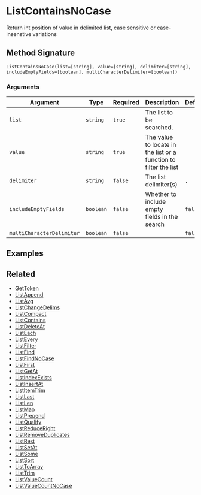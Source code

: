 # ListContainsNoCase

Return int position of value in delimited list, case sensitive or case-insenstive variations

## Method Signature

```
ListContainsNoCase(list=[string], value=[string], delimiter=[string], includeEmptyFields=[boolean], multiCharacterDelimiter=[boolean])
```

### Arguments

| Argument                  | Type      | Required | Description                                                      | Default |
| ------------------------- | --------- | -------- | ---------------------------------------------------------------- | ------- |
| `list`                    | `string`  | `true`   | The list to be searched.                                         |         |
| `value`                   | `string`  | `true`   | The value to locate in the list or a function to filter the list |         |
| `delimiter`               | `string`  | `false`  | The list delimiter(s)                                            | `,`     |
| `includeEmptyFields`      | `boolean` | `false`  | Whether to include empty fields in the search                    | `false` |
| `multiCharacterDelimiter` | `boolean` | `false`  |                                                                  | `false` |

## Examples

## Related

* [GetToken](gettoken.md)
* [ListAppend](listappend.md)
* [ListAvg](listavg.md)
* [ListChangeDelims](listchangedelims.md)
* [ListCompact](listcompact.md)
* [ListContains](listcontains.md)
* [ListDeleteAt](listdeleteat.md)
* [ListEach](listeach.md)
* [ListEvery](listevery.md)
* [ListFilter](listfilter.md)
* [ListFind](listfind.md)
* [ListFindNoCase](listfindnocase.md)
* [ListFirst](listfirst.md)
* [ListGetAt](listgetat.md)
* [ListIndexExists](listindexexists.md)
* [ListInsertAt](listinsertat.md)
* [ListItemTrim](listitemtrim.md)
* [ListLast](listlast.md)
* [ListLen](listlen.md)
* [ListMap](listmap.md)
* [ListPrepend](listprepend.md)
* [ListQualify](listqualify.md)
* [ListReduceRight](listreduceright.md)
* [ListRemoveDuplicates](listremoveduplicates.md)
* [ListRest](listrest.md)
* [ListSetAt](listsetat.md)
* [ListSome](listsome.md)
* [ListSort](listsort.md)
* [ListToArray](listtoarray.md)
* [ListTrim](listtrim.md)
* [ListValueCount](listvaluecount.md)
* [ListValueCountNoCase](listvaluecountnocase.md)
